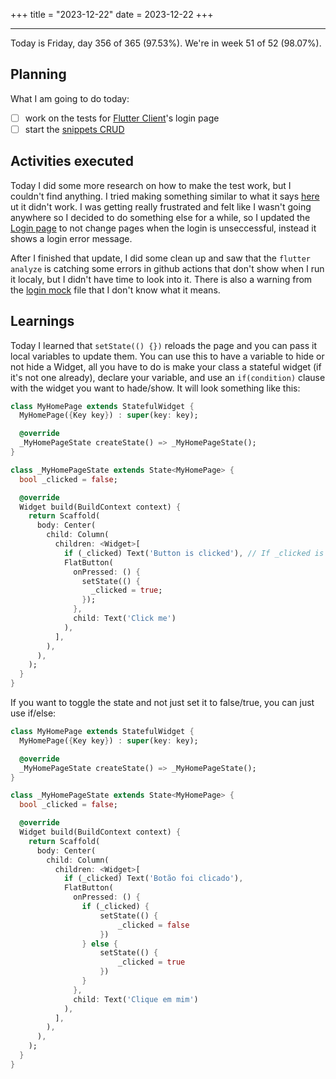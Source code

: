 +++
title = "2023-12-22"
date = 2023-12-22
+++

---

Today is Friday, day 356 of 365 (97.53%). We're in week 51 of 52 (98.07%).

## Planning

What I am going to do today:

- [ ] work on the tests for [Flutter Client](https://github.com/OmnicodeSolutions/luisa_drf_flutter_client/issues/1)'s login page
- [ ] start the [snippets CRUD](https://github.com/OmnicodeSolutions/luisa_drf_flutter_client/issues/2)

## Activities executed

Today I did some more research on how to make the test work, but I couldn't find anything. I tried making something similar to what it says [here](https://dev.to/manuelvargastapia/how-to-test-static-members-with-mockito-in-flutter-2139) ut it didn't work. I was getting really frustrated and felt like I wasn't going anywhere so I decided to do something else for a while, so I updated the [Login page](https://github.com/OmnicodeSolutions/luisa_drf_flutter_client/blob/login/lib/login.dart) to not change pages when the login is unseccessful, instead it shows a login error message.

After I finished that update, I did some clean up and saw that the `flutter analyze` is catching some errors in github actions that don't show when I run it localy, but I didn't have time to look into it. There is also a warning from the [login mock](https://github.com/OmnicodeSolutions/luisa_drf_flutter_client/blob/login/test/login_test.mocks.dart) file that I don't know what it means.

## Learnings

Today I learned that `setState(() {})` reloads the page and you can pass it local variables to update them. You can use this to have a variable to hide or not hide a Widget, all you have to do is make your class a stateful widget (if it's not one already), declare your variable, and use an `if(condition)` clause with the widget you want to hade/show. It will look something like this:

```dart
class MyHomePage extends StatefulWidget {
  MyHomePage({Key key}) : super(key: key);

  @override
  _MyHomePageState createState() => _MyHomePageState();
}

class _MyHomePageState extends State<MyHomePage> {
  bool _clicked = false;

  @override
  Widget build(BuildContext context) {
    return Scaffold(
      body: Center(
        child: Column(
          children: <Widget>[
            if (_clicked) Text('Button is clicked'), // If _clicked is true, the Text widget will be shown
            FlatButton(
              onPressed: () {
                setState(() {
                  _clicked = true;
                });
              },
              child: Text('Click me')
            ),
          ],
        ),
      ),
    );
  }
}
```

If you want to toggle the state and not just set it to false/true, you can just use if/else:

```dart
class MyHomePage extends StatefulWidget {
  MyHomePage({Key key}) : super(key: key);

  @override
  _MyHomePageState createState() => _MyHomePageState();
}

class _MyHomePageState extends State<MyHomePage> {
  bool _clicked = false;

  @override
  Widget build(BuildContext context) {
    return Scaffold(
      body: Center(
        child: Column(
          children: <Widget>[
            if (_clicked) Text('Botão foi clicado'),
            FlatButton(
              onPressed: () {
                if (_clicked) {
                    setState(() {
                        _clicked = false
                    })
                } else {
                    setState(() {
                        _clicked = true
                    })
                }
              },
              child: Text('Clique em mim')
            ),
          ],
        ),
      ),
    );
  }
}
```

